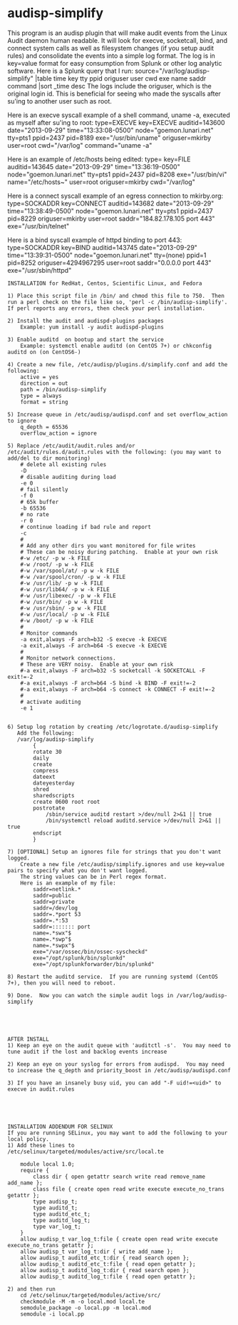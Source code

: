 # audisp-simplify

This program is an audisp plugin that will make audit events from the Linux Audit daemon human readable.
It will look for execve, socketcall, bind, and connect system calls as well as filesystem changes (if you setup audit rules) and consolidate the events into a simple log format.
The log is in key=value format for easy consumption from Splunk or other log analytic software.
Here is a Splunk query that I run: source="/var/log/audisp-simplify"  |table time key tty ppid origuser user cwd exe name saddr command |sort _time desc 
The logs include the origuser, which is the original login id.  This is beneficial for seeing who made the syscalls after su'ing to another user such as root.

Here is an execve syscall example of a shell command, uname -a, executed as myself after su'ing to root:
type=EXECVE key=EXECVE auditid=143600 date="2013-09-29" time="13:33:08-0500" node="goemon.lunari.net" tty=pts1 ppid=2437 pid=8189 exe="/usr/bin/uname" origuser=mkirby user=root cwd="/var/log" command="uname -a"


Here is an example of /etc/hosts being edited:
type= key=FILE auditid=143645 date="2013-09-29" time="13:36:19-0500" node="goemon.lunari.net" tty=pts1 ppid=2437 pid=8208 exe="/usr/bin/vi" name="/etc/hosts~" user=root origuser=mkirby cwd="/var/log"

    
Here is a connect syscall example of an egress connection to mkirby.org:
type=SOCKADDR key=CONNECT auditid=143682 date="2013-09-29" time="13:38:49-0500" node="goemon.lunari.net" tty=pts1 ppid=2437 pid=8229 origuser=mkirby user=root saddr="184.82.178.105 port 443" exe="/usr/bin/telnet"
    
Here is a bind syscall example of httpd binding to port 443:
type=SOCKADDR key=BIND auditid=143745 date="2013-09-29" time="13:39:31-0500" node="goemon.lunari.net" tty=(none) ppid=1 pid=8252 origuser=4294967295 user=root saddr="0.0.0.0 port 443" exe="/usr/sbin/httpd"
    
    
    
```
INSTALLATION for RedHat, Centos, Scientific Linux, and Fedora

1) Place this script file in /bin/ and chmod this file to 750.  Then run a perl check on the file like so, 'perl -c /bin/audisp-simplify'.   If perl reports any errors, then check your perl installation.

2) Install the audit and audispd-plugins packages
    Example: yum install -y audit audispd-plugins

3) Enable auditd  on bootup and start the service
    Example: systemctl enable auditd (on CentOS 7+) or chkconfig auditd on (on CentOS6-)

4) Create a new file, /etc/audisp/plugins.d/simplify.conf and add the following:
    active = yes
    direction = out
    path = /bin/audisp-simplify
    type = always
    format = string

5) Increase queue in /etc/audisp/audispd.conf and set overflow_action to ignore
    q_depth = 65536
    overflow_action = ignore

5) Replace /etc/audit/audit.rules and/or /etc/audit/rules.d/audit.rules with the following: (you may want to add/del to dir monitoring)
    # delete all existing rules
    -D
    # disable auditing during load
    -e 0
    # fail silently
    -f 0
    # 65k buffer
    -b 65536
    # no rate
    -r 0
    # continue loading if bad rule and report
    -c
    #
    # Add any other dirs you want monitored for file writes
    # These can be noisy during patching.  Enable at your own risk
    #-w /etc/ -p w -k FILE
    #-w /root/ -p w -k FILE
    #-w /var/spool/at/ -p w -k FILE
    #-w /var/spool/cron/ -p w -k FILE
    #-w /usr/lib/ -p w -k FILE
    #-w /usr/lib64/ -p w -k FILE
    #-w /usr/libexec/ -p w -k FILE
    #-w /usr/bin/ -p w -k FILE
    #-w /usr/sbin/ -p w -k FILE
    #-w /usr/local/ -p w -k FILE
    #-w /boot/ -p w -k FILE
    #
    # Monitor commands
    -a exit,always -F arch=b32 -S execve -k EXECVE
    -a exit,always -F arch=b64 -S execve -k EXECVE
    #
    # Monitor network connections.
    # These are VERY noisy.  Enable at your own risk
    #-a exit,always -F arch=b32 -S socketcall -k SOCKETCALL -F exit!=-2
    #-a exit,always -F arch=b64 -S bind -k BIND -F exit!=-2
    #-a exit,always -F arch=b64 -S connect -k CONNECT -F exit!=-2
    #
    # activate auditing
    -e 1


6) Setup log rotation by creating /etc/logrotate.d/audisp-simplify 
   Add the following:
   /var/log/audisp-simplify
        {
        rotate 30
        daily
        create
        compress
        dateext
        dateyesterday
        shred
        sharedscripts
        create 0600 root root
        postrotate
            /sbin/service auditd restart >/dev/null 2>&1 || true
            /bin/systemctl reload auditd.service >/dev/null 2>&1 || true
        endscript
        }

7) [OPTIONAL] Setup an ignores file for strings that you don't want logged.
    Create a new file /etc/audisp/simplify.ignores and use key=value pairs to specify what you don't want logged.
    The string values can be in Perl regex format.
    Here is an example of my file:
        saddr=netlink.*
        saddr=public
        saddr=private
        saddr=/dev/log
        saddr=.*port 53
        saddr=.*:53
        saddr=::::::: port
        name=.*swx"$
        name=.*swp"$
        name=.*swpx"$
        exe="/var/ossec/bin/ossec-syscheckd"
        exe="/opt/splunk/bin/splunkd"
        exe="/opt/splunkforwarder/bin/splunkd"
        
8) Restart the auditd service.  If you are running systemd (CentOS 7+), then you will need to reboot.

9) Done.  Now you can watch the simple audit logs in /var/log/audisp-simplify





AFTER INSTALL
1) Keep an eye on the audit queue with 'auditctl -s'.  You may need to tune audit if the lost and backlog events increase

2) Keep an eye on your syslog for errors from audispd.  You may need to increase the q_depth and priority_boost in /etc/audisp/audispd.conf

3) If you have an insanely busy uid, you can add "-F uid!=<uid>" to execve in audit.rules





INSTALLATION ADDENDUM FOR SELINUX
If you are running SELinux, you may want to add the following to your local policy.
1) Add these lines to /etc/selinux/targeted/modules/active/src/local.te
    
    module local 1.0;
    require {
        class dir { open getattr search write read remove_name add_name };
        class file { create open read write execute execute_no_trans getattr };
        type audisp_t;
        type auditd_t;
        type auditd_etc_t;
        type auditd_log_t;
        type var_log_t;
    }  
    allow audisp_t var_log_t:file { create open read write execute execute_no_trans getattr };
    allow audisp_t var_log_t:dir { write add_name };
    allow audisp_t auditd_etc_t:dir { read search open };
    allow audisp_t auditd_etc_t:file { read open getattr };
    allow audisp_t auditd_log_t:dir { read search open };
    allow audisp_t auditd_log_t:file { read open getattr };

2) and then run
    cd /etc/selinux/targeted/modules/active/src/
    checkmodule -M -m -o local.mod local.te
    semodule_package -o local.pp -m local.mod
    semodule -i local.pp
```
